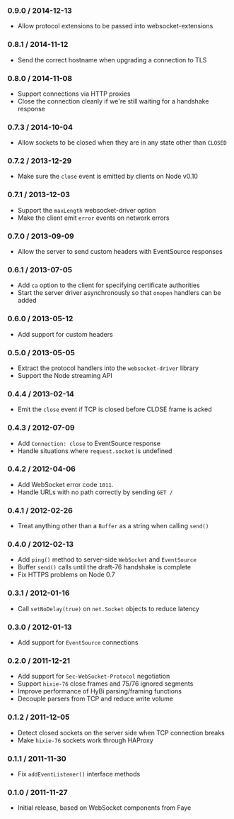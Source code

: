### 0.9.0 / 2014-12-13

* Allow protocol extensions to be passed into websocket-extensions


### 0.8.1 / 2014-11-12

* Send the correct hostname when upgrading a connection to TLS


### 0.8.0 / 2014-11-08

* Support connections via HTTP proxies
* Close the connection cleanly if we're still waiting for a handshake response


### 0.7.3 / 2014-10-04

* Allow sockets to be closed when they are in any state other than `CLOSED`


### 0.7.2 / 2013-12-29

* Make sure the `close` event is emitted by clients on Node v0.10


### 0.7.1 / 2013-12-03

* Support the `maxLength` websocket-driver option
* Make the client emit `error` events on network errors


### 0.7.0 / 2013-09-09

* Allow the server to send custom headers with EventSource responses


### 0.6.1 / 2013-07-05

* Add `ca` option to the client for specifying certificate authorities
* Start the server driver asynchronously so that `onopen` handlers can be added


### 0.6.0 / 2013-05-12

* Add support for custom headers


### 0.5.0 / 2013-05-05

* Extract the protocol handlers into the `websocket-driver` library
* Support the Node streaming API


### 0.4.4 / 2013-02-14

* Emit the `close` event if TCP is closed before CLOSE frame is acked


### 0.4.3 / 2012-07-09

* Add `Connection: close` to EventSource response
* Handle situations where `request.socket` is undefined


### 0.4.2 / 2012-04-06

* Add WebSocket error code `1011`.
* Handle URLs with no path correctly by sending `GET /`


### 0.4.1 / 2012-02-26

* Treat anything other than a `Buffer` as a string when calling `send()`


### 0.4.0 / 2012-02-13

* Add `ping()` method to server-side `WebSocket` and `EventSource`
* Buffer `send()` calls until the draft-76 handshake is complete
* Fix HTTPS problems on Node 0.7


### 0.3.1 / 2012-01-16

* Call `setNoDelay(true)` on `net.Socket` objects to reduce latency


### 0.3.0 / 2012-01-13

* Add support for `EventSource` connections


### 0.2.0 / 2011-12-21

* Add support for `Sec-WebSocket-Protocol` negotiation
* Support `hixie-76` close frames and 75/76 ignored segments
* Improve performance of HyBi parsing/framing functions
* Decouple parsers from TCP and reduce write volume


### 0.1.2 / 2011-12-05

* Detect closed sockets on the server side when TCP connection breaks
* Make `hixie-76` sockets work through HAProxy


### 0.1.1 / 2011-11-30

* Fix `addEventListener()` interface methods


### 0.1.0 / 2011-11-27

* Initial release, based on WebSocket components from Faye
